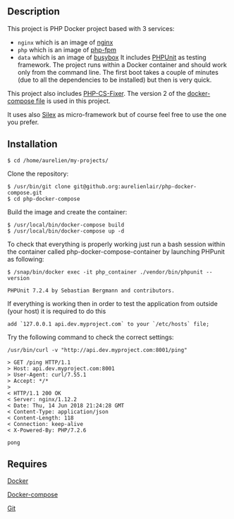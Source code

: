 ## Description
This project is PHP Docker project based with 3 services:
- `nginx` which is an image of [nginx](https://www.nginx.com/)
- `php` which is an image of [php-fpm](https://php-fpm.org/)
- `data` which is an image of [busybox](https://busybox.net/)
It includes [PHPUnit](https://phpunit.de/) as testing framework.
The project runs within a Docker container and should work only from the command line.
The first boot takes a couple of minutes (due to all the dependencies to be installed)
but then is very quick. 

This project also includes [PHP-CS-Fixer](https://github.com/FriendsOfPHP/PHP-CS-Fixer).
The version 2 of the [docker-compose file](https://docs.docker.com/compose/compose-file/compose-file-v2/) is used in this project.

It uses also [Silex](https://silex.symfony.com/) as micro-framework but of course
feel free to use the one you prefer.

## Installation

```
$ cd /home/aurelien/my-projects/
```

Clone the repository:

```
$ /usr/bin/git clone git@github.org:aurelienlair/php-docker-compose.git 
$ cd php-docker-compose
``` 

Build the image and create the container:

```
$ /usr/local/bin/docker-compose build 
$ /usr/local/bin/docker-compose up -d
```

To check that everything is properly working just run a bash session within the container called php-docker-compose-container by launching PHPunit as following:
```
$ /snap/bin/docker exec -it php_container ./vendor/bin/phpunit --version

PHPUnit 7.2.4 by Sebastian Bergmann and contributors.
```

If everything is working then in order to test the application from outside (your
host) it is required to do this
```
add `127.0.0.1 api.dev.myproject.com` to your `/etc/hosts` file;
``` 

Try the following command to check the correct settings:

```
/usr/bin/curl -v "http://api.dev.myproject.com:8001/ping"

> GET /ping HTTP/1.1
> Host: api.dev.myproject.com:8001
> User-Agent: curl/7.55.1
> Accept: */*
> 
< HTTP/1.1 200 OK
< Server: nginx/1.12.2
< Date: Thu, 14 Jun 2018 21:24:28 GMT
< Content-Type: application/json
< Content-Length: 118
< Connection: keep-alive
< X-Powered-By: PHP/7.2.6

pong
``` 
## Requires
[Docker](https://docs.docker.com/install/linux/docker-ce/ubuntu/) 

[Docker-compose](https://docs.docker.com/compose/install/) 

[Git](https://git-scm.com/) 
